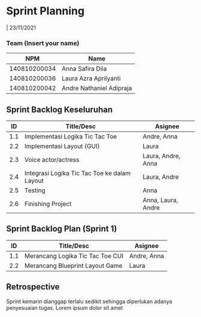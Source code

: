 # Sprint Planning 
| 23/11/2021

### Team (Insert your name)
| NPM           | Name        |
| ------------- |-------------|
| 140810200034  | Anna Safira Dila    |
| 140810200036  | Laura Azra Aprilyanti    |
| 140810200042  | Andre Nathaniel Adipraja |

## Sprint Backlog Keseluruhan 
| ID  |                   Title/Desc                 |      Asignee       | 
| --- | -------------------------------------------- | ------------------ | 
| 1.1 | Implementasi Logika Tic Tac Toe              | Andre, Anna        | 
| 2.2 | Implementasi Layout (GUI)                    | Laura              |
| 2.3 | Voice actor/actress                               | Laura, Andre, Anna |
| 2.4 | Integrasi Logika Tic Tac Toe ke dalam Layout | Laura, Andre       |
| 2.5 | Testing                                      | Anna               |
| 2.6 | Finishing Project                            | Anna, Laura, Andre |

## Sprint Backlog Plan (Sprint 1)
| ID  | Title/Desc | Asignee | 
| --- | ---------- | ------- | 
| 1.1 | Merancang Logika Tic Tac Toe CUI | Andre, Anna | 
| 2.2 | Merancang Blueprint Layout Game  | Laura | 

## Retrospective 

Sprint kemarin dianggap terlalu sedikit sehingga diperlukan adanya penyesuaian tugas. Lorem ipsum dolor sit amet
